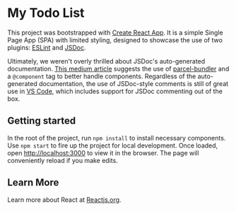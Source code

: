 # My Todo List

This project was bootstrapped with [Create React App](https://github.com/facebook/create-react-app).  It is a simple Single Page App (SPA) with limited styling, designed to showcase the use of two plugins:  [ESLint](https://www.npmjs.com/package/eslint) and [JSDoc](https://www.npmjs.com/package/jsdoc).

Ultimately, we weren't overly thrilled about JSDoc's auto-generated documentation.  [This medium article](https://wojciechkrysiak.medium.com/document-reactjs-components-with-preview-by-using-jsdoc-70d39d2cc777) suggests the use of [parcel-bundler](https://www.npmjs.com/package/parcel-bundler) and a `@component` tag to better handle components.  Regardless of the auto-generated documentation, the use of JSDoc-style comments is still of great use in [VS Code](https://code.visualstudio.com/), which includes support for JSDoc commenting out of the box.

## Getting started
In the root of the project, run `npm install` to install necessary components.  Use `npm start` to fire up the project for local development.  Once loaded, open [http://localhost:3000](http://localhost:3000) to view it in the browser.  The page will conveniently reload if you make edits.

## Learn More

Learn more about React at [Reactjs.org](https://reactjs.org/).
